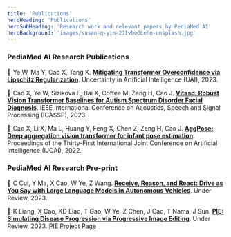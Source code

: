 ```yaml
---
title: 'Publications'
heroHeading: 'Publications'
heroSubHeading: 'Research work and relevant papers by PediaMed AI'
heroBackground: 'images/susan-q-yin-2JIvboGLeho-unsplash.jpg'
---
```


### PediaMed AI Research Publications

:page_facing_up: Ye W, Ma Y, Cao X, Tang K. **[Mitigating Transformer Overconfidence via Lipschitz Regularization](https://proceedings.mlr.press/v216/ye23a.html)**. Uncertainty in Artificial Intelligence (UAI), 2023.

:page_facing_up: Cao X, Ye W, Sizikova E, Bai X, Coffee M, Zeng H, Cao J. **[Vitasd: Robust Vision Transformer Baselines for Autism Spectrum Disorder Facial Diagnosis](https://ieeexplore.ieee.org/document/10094684)**. IEEE International Conference on Acoustics, Speech and Signal Processing (ICASSP), 2023.

:page_facing_up: Cao X, Li X, Ma L, Huang Y, Feng X, Chen Z, Zeng H, Cao J. **[AggPose: Deep aggregation vision transformer for infant pose estimation](https://www.ijcai.org/proceedings/2022/700)**. Proceedings of the Thirty-First International Joint Conference on Artificial Intelligence (IJCAI), 2022. 


### PediaMed AI Research Pre-print    
      

:page_facing_up: C Cui, Y Ma, X Cao, W Ye, Z Wang. **[Receive, Reason, and React: Drive as You Say with Large Language Models in Autonomous Vehicles](https://arxiv.org/abs/2310.08034)**. Under Review, 2023.

:page_facing_up: K Liang, X Cao, KD Liao, T Gao, W Ye, Z Chen, J Cao, T Nama, J Sun. **[PIE: Simulating Disease Progression via Progressive Image Editing](https://arxiv.org/abs/2309.11745)**. Under Review, 2023. [PIE Project Page](https://www.irohxucao.com/PIE/)



